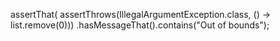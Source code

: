 

assertThat(
    assertThrows(IllegalArgumentException.class,
        () -> list.remove(0)))
    .hasMessageThat().contains("Out of bounds");
